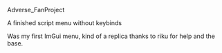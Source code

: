 Adverse_FanProject

A finished script menu without keybinds

Was my first ImGui menu, kind of a replica thanks to riku for help and the base.



